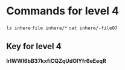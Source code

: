 # Commands for level 4
```ls inhere```
```file inhere/*```
```cat inhere/-file07```
## Key for level 4
**lrIWWI6bB37kxfiCQZqUdOIYfr6eEeqR**
